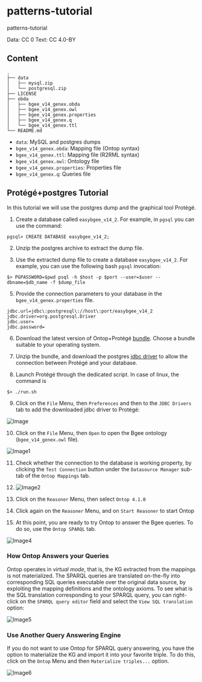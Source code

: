 # patterns-tutorial
patterns-tutorial

Data: CC 0
Text: CC 4.0-BY

## Content

~~~
.
├── data
│   ├── mysql.zip
│   └── postgresql.zip
├── LICENSE
├── obda
│   ├── bgee_v14_genex.obda
│   ├── bgee_v14_genex.owl
│   ├── bgee_v14_genex.properties
│   ├── bgee_v14_genex.q
│   └── bgee_v14_genex.ttl
└── README.md
~~~

- `data`: MySQL and postgres dumps
- `bgee_v14_genex.obda`: Mapping file (Ontop syntax)
- `bgee_v14_genex.ttl`: Mapping file (R2RML syntax)
- `bgee_v14_genex.owl`: Ontology file
- `bgee_v14_genex.properties`: Properties file
- `bgee_v14_genex.q`: Queries file

## Protégé+postgres Tutorial

In this tutorial we will use the postgres dump and the graphical tool Protégé. 

1) Create a database called `easybgee_v14_2`. For example, in `pgsql` you can use the command:

~~~
pgsql> CREATE DATABASE easybgee_v14_2;
~~~

2) Unzip the postgres archive to extract the dump file.

3) Use the extracted dump file to create a database `easybgee_v14_2`. For example, you can use the following bash `pgsql` invocation:

~~~
$> PGPASSWORD=$pwd psql -h $host -p $port --user=$user --dbname=$db_name -f $dump_file
~~~

5) Provide the connection parameters to your database in the `bgee_v14_genex.properties` file.

~~~
jdbc.url=jdbc\:postgresql\://host\:port/easybgee_v14_2
jdbc.driver=org.postgresql.Driver
jdbc.user=
jdbc.password=
~~~

6) Download the latest version of Ontop+Protégé [bundle](https://sourceforge.net/projects/ontop4obda/files/). Choose a bundle suitable to your operating system.

7) Unzip the bundle, and download the postgres [jdbc driver](https://jdbc.postgresql.org/) to allow the connection between Protégé and your database. 

8) Launch Protégé through the dedicated script. In case of linux, the command is

~~~
$> ./run.sh
~~~

9) Click on the `File` Menu, then `Preferences` and then to the `JDBC Drivers` tab to add the downloaded jdbc driver to Protégé:

![Image](img/jdbc-protege.png)

10) Click on the `File` Menu, then `Open` to open the Bgee ontology (`bgee_v14_genex.owl` file).

![Image1](img/open-onto-protege.png)

11) Check whether the connection to the database is working property, by clicking the `Test Connection` button under the `Datasource Manager` sub-tab of the `Ontop Mappings` tab.

12) ![Image2](img/check-connection-protege.png)

13) Click on the `Reasoner` Menu, then select `Ontop 4.1.0`

14) Click again on the `Reasoner` Menu, and on `Start Reasoner` to start Ontop

15) At this point, you are ready to try Ontop to answer the Bgee queries. To do so, use the `Ontop SPARQL` tab.

![Image4](img/sparql-protege.png)

### How Ontop Answers your Queries

Ontop operates in _virtual mode_, that is, the KG extracted from the mappings is not materialized. The SPARQL queries are translated on-the-fly into corresponding SQL queries executable over the original data source, by exploiting the mapping definitions and the ontology axioms. To see what is the SQL translation corresponding to your SPARQL query, you can right-click on the `SPARQL query editor` field and select the `View SQL translation` option:

![Image5](img/sql-translation.png)

### Use Another Query Answering Engine 

If you do not want to use Ontop for SPARQL query answering, you have the option to materialize the KG and import it into your favorite triple. To do this, click on the `Ontop` Menu and then `Materialize triples...` option.

![Image6](img/materialize-protege.png)
